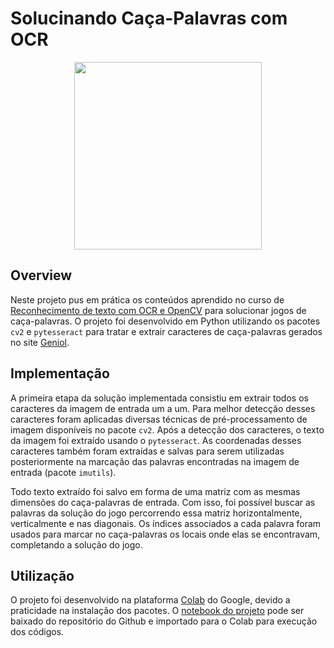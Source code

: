 # Solucinando Caça-Palavras com OCR

<p align="center">
  <img width="300" height="300" src="https://github.com/kamillafsilva/test-ocr/assets/43034083/8250beb1-0d0e-401d-8f43-4362208fff6e">
</p>

## Overview
Neste projeto pus em prática os conteúdos aprendido no curso de [Reconhecimento de texto com OCR e OpenCV](https://cursos.alura.com.br/formacao-visao-computacional-opencv) para solucionar jogos de caça-palavras. O projeto foi desenvolvido em Python utilizando os pacotes `cv2` e `pytesseract` para tratar e extrair caracteres de caça-palavras gerados no site [Geniol](https://www.geniol.com.br/palavras/caca-palavras/criador/).

## Implementação
A primeira etapa da solução implementada consistiu em extrair todos os caracteres da imagem de entrada um a um. Para melhor detecção desses caracteres foram aplicadas diversas técnicas de pré-processamento de imagem disponíveis no pacote `cv2`. Após a detecção dos caracteres, o texto da imagem foi extraído usando o `pytesseract`. As coordenadas desses caracteres também foram extraídas e salvas para serem utilizadas posteriormente na marcação das palavras encontradas na imagem de entrada (pacote `imutils`).

Todo texto extraído foi salvo em forma de uma matriz com as mesmas dimensões do caça-palavras de entrada. Com isso, foi possível buscar as palavras da solução do jogo percorrendo essa matriz horizontalmente, verticalmente e nas diagonais. Os índices associados a cada palavra foram usados para marcar no caça-palavras os locais onde elas se encontravam, completando a solução do jogo.

## Utilização
O projeto foi desenvolvido na plataforma [Colab](https://colab.research.google.com/) do Google, devido a praticidade na instalação dos pacotes. O [notebook do projeto](https://github.com/kamillafsilva/ocr-caca_palavras/blob/main/notebook/ocr-caca_palavras.ipynb) pode ser baixado do repositório do Github e importado para o Colab para execução dos códigos.
